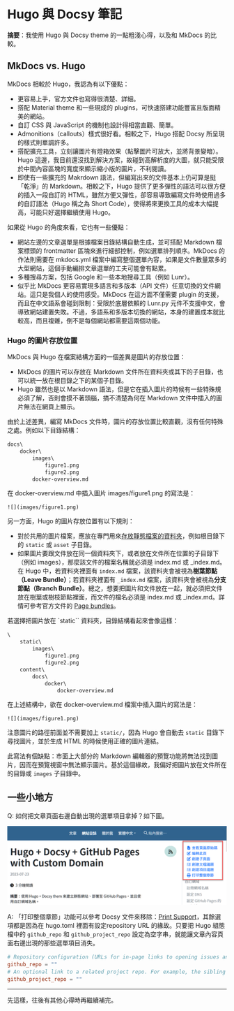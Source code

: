 # Hugo 與 Docsy 筆記

**摘要**：我使用 Hugo 與 Docsy theme 的一點粗淺心得，以及和 MkDocs 的比較。

## MkDocs vs. Hugo

MkDocs 相較於 Hugo，我認為有以下優點：

- 更容易上手，官方文件也寫得很清楚、詳細。
- 搭配 Material theme 和一些現成的 plugins，可快速搭建功能豐富且版面精美的網站。
- 自訂 CSS 與 JavaScript 的機制也設計得相當直觀、簡單。
- Admonitions（callouts）樣式很好看。相較之下，Hugo 搭配 Docsy 所呈現的樣式則單調許多。
- 搭配擴充工具，立刻讓圖片有燈箱效果（點擊圖片可放大，並將背景變暗）。Hugo 這邊，我目前還沒找到解決方案，故碰到高解析度的大圖，就只能受限於中間內容區塊的寬度來顯示縮小版的圖片，不利閱讀。
- 即使有一些擴充的 Makrdown 語法，但編寫出來的文件基本上仍可算是挺「乾淨」的 Markdown。相較之下，Hugo 提供了更多彈性的語法可以很方便的插入一段自訂的 HTML，雖然方便又彈性，卻容易導致編寫文件時使用過多的自訂語法（Hugo 稱之為 Short Code），使得將來更換工具的成本大幅提高，可能只好選擇繼續使用 Hugo。

如果從 Hugo 的角度來看，它也有一些優點：

- 網站左邊的文章選單是根據檔案目錄結構自動生成，並可搭配 Markdown 檔案標頭的 frontmatter 區塊來進行細部控制，例如選單排列順序。MkDocs 的作法則需要在 mkdocs.yml 檔案中編寫整個選單內容，如果是文件數量眾多的大型網站，這個手動編排文章選單的工夫可能會有點累。
- 多種搜尋方案，包括 Google 和一些本地搜尋工具（例如 Lunr）。
- 似乎比 MkDocs 更容易實現多語言和多版本（API 文件）任意切換的文件網站。這只是我個人的使用感受。MkDocs 在這方面不僅需要 plugin 的支援，而且在中文語系會碰到限制：受限於底層依賴的 Lunr.py 元件不支援中文，會導致網站建置失敗。不過，多語系和多版本切換的網站，本身的建置成本就比較高，而且複雜，倒不是每個網站都需要這兩個功能。

### Hugo 的圖片存放位置

MkDocs 與 Hugo 在檔案結構方面的一個差異是圖片的存放位置：

- MkDocs 的圖片可以存放在 Markdown 文件所在資料夾或其下的子目錄，也可以統一放在根目錄之下的某個子目錄。
- Hugo 雖然也是以 Markdown 語法，但是它在插入圖片的時候有一些特殊規必須了解，否則會摸不著頭腦，搞不清楚為何在 Markdown 文件中插入的圖片無法在網頁上顯示。

由於上述差異，編寫 MkDocs 文件時，圖片的存放位置比較直觀，沒有任何特殊之處。例如以下目錄結構：

```
docs\
    docker\
        images\
            figure1.png
            figure2.png
        docker-overview.md    
```

在 docker-overview.md 中插入圖片 images/figure1.png 的寫法是：

```
![](images/figure1.png)
```

另一方面，Hugo 的圖片存放位置有以下規則：

- 對於共用的圖片檔案，應放在專門用來[存放靜態檔案的資料夾](https://gohugo.io/content-management/static-files/)，例如根目錄下的 `static` 或 `asset` 子目錄。
- 如果圖片要跟文件放在同一個資料夾下，或者放在文件所在位置的子目錄下（例如 images），那麼該文件的檔案名稱就必須是 index.md 或 _index.md。在 Hugo 中，若資料夾裡面有 `index.md` 檔案，該資料夾會被視為**樹葉節點（Leave Bundle）**；若資料夾裡面有 `_index.md` 檔案，該資料夾會被視為**分支節點（Branch Bundle）**。總之，想要把圖片和文件放在一起，就必須把文件放在樹葉或樹枝節點裡面，而文件的檔名必須是 index.md 或 _index.md。詳情可參考官方文件的 [Page bundles](https://gohugo.io/content-management/page-bundles/)。

若選擇把圖片放在 `static`` 資料夾，目錄結構看起來會像這樣：

```
\
    static\
        images\
            figure1.png
            figure2.png
    content\            
        docs\
            docker\
                docker-overview.md    
```

在上述結構中，欲在 docker-overview.md 檔案中插入圖片的寫法是：

```
![](images/figure1.png)
```

注意圖片的路徑前面並不需要加上 `static/`，因為 Hugo 會自動去 `static` 目錄下尋找圖片，並於生成 HTML 的時候使用正確的圖片連結。

此寫法有個缺點：市面上大部分的 Markdown 編輯器的預覽功能將無法找到圖片，因而在預覽視窗中無法顯示圖片。基於這個緣故，我偏好把圖片放在文件所在的目錄或 `images` 子目錄中。

## 一些小地方

Q: 如何把文章頁面右邊自動出現的選單項目拿掉？如下圖。

![](images/docsy-remove-auto-content-menu.png)

A: 「打印整個章節」功能可以參考 Docsy 文件來移除：[Print Support](https://www.docsy.dev/docs/adding-content/print/)，其餘選項都是因為在 hugo.toml 裡面有設定repository URL 的緣故。只要把 Hugo 組態檔中的 `github_repo` 和 `github_project_repo` 設定為空字串，就能讓文章內容頁面右邊出現的那些選單項目消失。

```toml
# Repository configuration (URLs for in-page links to opening issues and suggesting changes)
github_repo = ""
# An optional link to a related project repo. For example, the sibling repository where your product code lives.
github_project_repo = ""
```

---

先這樣，往後有其他心得時再繼續補完。